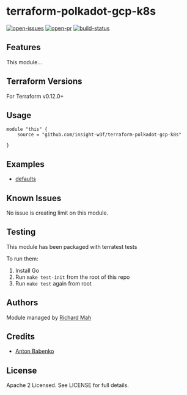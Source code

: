 # terraform-polkadot-gcp-k8s

[![open-issues](https://img.shields.io/github/issues-raw/insight-w3f/terraform-polkadot-gcp-k8s?style=for-the-badge)](https://github.com/insight-w3f/terraform-polkadot-gcp-k8s/issues)
[![open-pr](https://img.shields.io/github/issues-pr-raw/insight-w3f/terraform-polkadot-gcp-k8s?style=for-the-badge)](https://github.com/insight-w3f/terraform-polkadot-gcp-k8s/pulls)
[![build-status](https://img.shields.io/circleci/build/gh/insight-w3f/terraform-polkadot-gcp-k8s?style=for-the-badge)](https://circleci.com/gh/insight-w3f/terraform-polkadot-gcp-k8s)

## Features

This module...

## Terraform Versions

For Terraform v0.12.0+

## Usage

```
module "this" {
    source = "github.com/insight-w3f/terraform-polkadot-gcp-k8s"

}
```
## Examples

- [defaults](https://github.com/insight-w3f/terraform-polkadot-gcp-k8s/tree/master/examples/defaults)

## Known  Issues
No issue is creating limit on this module.

<!-- BEGINNING OF PRE-COMMIT-TERRAFORM DOCS HOOK -->

<!-- END OF PRE-COMMIT-TERRAFORM DOCS HOOK -->

## Testing
This module has been packaged with terratest tests

To run them:

1. Install Go
2. Run `make test-init` from the root of this repo
3. Run `make test` again from root

## Authors

Module managed by [Richard Mah](https://github.com/shinyfoil)

## Credits

- [Anton Babenko](https://github.com/antonbabenko)

## License

Apache 2 Licensed. See LICENSE for full details.